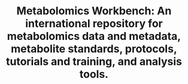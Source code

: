 ---
authors: Sud M, Fahy E, Cotter D, Azam K, Vadivelu I, Burant C, Edison A, Fiehn O,
  Higashi R, Nair KS, Sumner S, Subramaniam S
carousel: false
dccs:
- Metabolomics
doi: 10.1093/nar/gkv1042
featured: false
issue: D1
journal: Nucleic acids research
keywords: '["Databases, Chemical", "User-Computer Interface", "Mass Spectrometry",
  "Metabolomics", "Molecular Structure", "Magnetic Resonance Spectroscopy", "Reference
  Standards", "Software", "Animals", "Humans"]'
landmark: true
layout: '@/layouts/Publication.astro'
page: D463-70
pmcid: PMC4702780
pmid: 26467476
title: 'Metabolomics Workbench: An international repository for metabolomics data
  and metadata, metabolite standards, protocols, tutorials and training, and analysis
  tools.'
volume: '44'
year: 2016
---